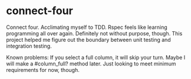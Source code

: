 # connect-four
Connect four. Acclimating myself to TDD.
Rspec feels like learning programming all over again. Definitely not without purpose, though. This project helped me figure out the boundary between unit testing and integration testing. 

Known problems: If you select a full column, it will skip your turn. Maybe I will make a #column_full? method later. Just looking to meet minimum requirements for now, though.

